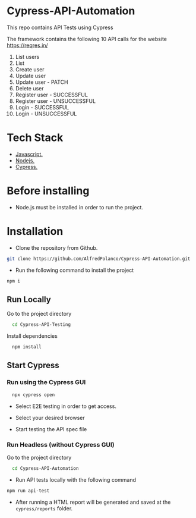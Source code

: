 # Cypress-API-Automation
This repo contains API Tests using Cypress

The framework contains the following 10 API calls for the website https://reqres.in/


1. List users
2. List <Resources>
3. Create user
4. Update user
4. Update user - PATCH
5. Delete user
6. Register user - SUCCESSFUL
7. Register user - UNSUCCESSFUL
8. Login - SUCCESSFUL
9. Login - UNSUCCESSFUL

# Tech Stack

* [Javascript.](https://developer.mozilla.org/en-US/docs/Learn/Getting_started_with_the_web/JavaScript_basics)
* [Nodejs.](https://nodejs.org/en/about/)
* [Cypress.](https://docs.cypress.io/guides/getting-started/installing-cypress#What-you-ll-learn)


# Before installing

* Node.js must be installed in order to run the project.


# Installation

* Clone the repository from Github.
```bash
git clone https://github.com/AlfredPolanco/Cypress-API-Automation.git
```
* Run the following command to install the project
```bash
npm i
```
## Run Locally

Go to the project directory

```bash
  cd Cypress-API-Testing
```

Install dependencies

```bash
  npm install
```

## Start Cypress

### Run using the Cypress GUI

```bash
  npx cypress open
```

* Select E2E testing in order to get access.

* Select your desired browser

* Start testing the API spec file

### Run Headless  (without Cypress GUI)

Go to the project directory

```bash
  cd Cypress-API-Automation
```

* Run API tests locally with the following command
```bash
npm run api-test
```

* After running a HTML report will be generated and saved at the  `cypress/reports` folder.
